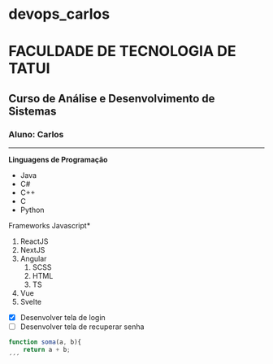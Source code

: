 # devops_carlos
# FACULDADE DE TECNOLOGIA DE TATUI
## Curso de Análise e Desenvolvimento de Sistemas
### Aluno: Carlos
---
**Linguagens de Programação**
- Java
- C#
- C++
- C
- Python

Frameworks Javascript*
1. ReactJS
2. NextJS
3. Angular
   1. SCSS
   2. HTML
   3. TS
5. Vue
6. Svelte

- [x] Desenvolver tela de login
- [ ] Desenvolver tela de recuperar senha

```javascript
function soma(a, b){
    return a + b;
´´´
